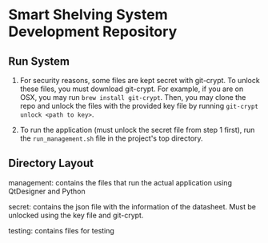 # Smart Shelving System Development Repository

## Run System
1. For security reasons, some files are kept secret with git-crypt. To unlock these files, you must download git-crypt. For example, if you are on OSX, you may run `brew install git-crypt`. Then, you may clone the repo and unlock the files with the provided key file by running `git-crypt unlock <path to key>`.

2. To run the application (must unlock the secret file from step 1 first), run the `run_management.sh` file in the project's top directory.

## Directory Layout
management: contains the files that run the actual application using QtDesigner and Python

secret: contains the json file with the information of the datasheet. Must be unlocked using the key file and git-crypt.

testing: contains files for testing
